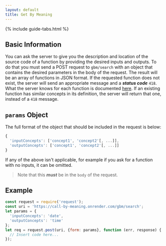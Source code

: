 ```yaml
---
layout: default
title: Get By Meaning
---
```


{% include guide-tabs.html %}

## Basic Information

You can ask the server to give you the description and location of the source code of a function by providing the desired inputs and outputs. To do that you must send a POST request to `gbm/search` with an object that contains the desired parameters in the body of the request. The result will be an array of functions in JSON format. If the requested function does not exist, the server will send an appropriate message and a __*status code*__ `418`. What the server knows for each function is documented [here](./guide/models/). If an existing function has similar concepts in its definition, the server will return that one, instead of a `418` message.

## `params` Object

The full format of the object that should be included in the request is below:

``` javascript
{
  'inputConcepts': ['concept1', 'concept2'[, ...]],
  'outputConcepts': ['concept1', 'concept2'[, ...]]
}
```

If any of the above isn't applicable, for example if you ask for a function with no inputs, it can be omitted.

> Note that this __*must*__ be in the `body` of the request.

## Example

``` javascript
const request = require('request');
const uri = 'https://call-by-meaning.onrender.com/gbm/search';
let params = {
  'inputConcepts': 'date',
  'outputConcepts': 'time'
};
let req = request.post(uri, {form: params}, function (err, response) {
  // Insert code here...
});
```
